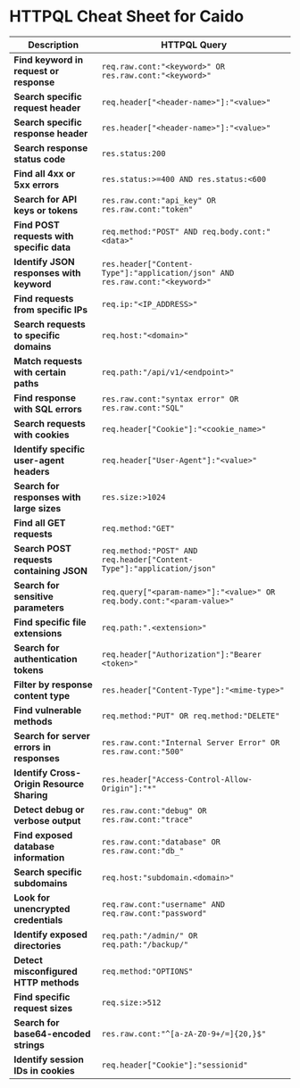 # HTTPQL Cheat Sheet for Caido

| **Description**                          | **HTTPQL Query**                                                                                          |
|------------------------------------------|----------------------------------------------------------------------------------------------------------|
| **Find keyword in request or response**  | `req.raw.cont:"<keyword>" OR res.raw.cont:"<keyword>"`                                                   |
| **Search specific request header**       | `req.header["<header-name>"]:"<value>"`                                                                  |
| **Search specific response header**      | `res.header["<header-name>"]:"<value>"`                                                                  |
| **Search response status code**          | `res.status:200`                                                                                         |
| **Find all 4xx or 5xx errors**           | `res.status:>=400 AND res.status:<600`                                                                   |
| **Search for API keys or tokens**        | `res.raw.cont:"api_key" OR res.raw.cont:"token"`                                                         |
| **Find POST requests with specific data**| `req.method:"POST" AND req.body.cont:"<data>"`                                                           |
| **Identify JSON responses with keyword** | `res.header["Content-Type"]:"application/json" AND res.raw.cont:"<keyword>"`                             |
| **Find requests from specific IPs**      | `req.ip:"<IP_ADDRESS>"`                                                                                  |
| **Search requests to specific domains**  | `req.host:"<domain>"`                                                                                    |
| **Match requests with certain paths**    | `req.path:"/api/v1/<endpoint>"`                                                                          |
| **Find response with SQL errors**        | `res.raw.cont:"syntax error" OR res.raw.cont:"SQL"`                                                      |
| **Search requests with cookies**         | `req.header["Cookie"]:"<cookie_name>"`                                                                   |
| **Identify specific user-agent headers** | `req.header["User-Agent"]:"<value>"`                                                                     |
| **Search for responses with large sizes**| `res.size:>1024`                                                                                         |
| **Find all GET requests**                | `req.method:"GET"`                                                                                       |
| **Search POST requests containing JSON** | `req.method:"POST" AND req.header["Content-Type"]:"application/json"`                                    |
| **Search for sensitive parameters**      | `req.query["<param-name>"]:"<value>" OR req.body.cont:"<param-value>"`                                   |
| **Find specific file extensions**        | `req.path:".<extension>"`                                                                                |
| **Search for authentication tokens**     | `req.header["Authorization"]:"Bearer <token>"`                                                           |
| **Filter by response content type**      | `res.header["Content-Type"]:"<mime-type>"`                                                               |
| **Find vulnerable methods**              | `req.method:"PUT" OR req.method:"DELETE"`                                                                |
| **Search for server errors in responses**| `res.raw.cont:"Internal Server Error" OR res.raw.cont:"500"`                                             |
| **Identify Cross-Origin Resource Sharing**| `res.header["Access-Control-Allow-Origin"]:"*"`                                                          |
| **Detect debug or verbose output**       | `res.raw.cont:"debug" OR res.raw.cont:"trace"`                                                           |
| **Find exposed database information**    | `res.raw.cont:"database" OR res.raw.cont:"db_"`                                                          |
| **Search specific subdomains**           | `req.host:"subdomain.<domain>"`                                                                          |
| **Look for unencrypted credentials**     | `req.raw.cont:"username" AND req.raw.cont:"password"`                                                    |
| **Identify exposed directories**         | `req.path:"/admin/" OR req.path:"/backup/"`                                                              |
| **Detect misconfigured HTTP methods**    | `req.method:"OPTIONS"`                                                                                   |
| **Find specific request sizes**          | `req.size:>512`                                                                                          |
| **Search for base64-encoded strings**    | `res.raw.cont:"^[a-zA-Z0-9+/=]{20,}$"`                                                                   |
| **Identify session IDs in cookies**      | `req.header["Cookie"]:"sessionid"`                                                                       |
